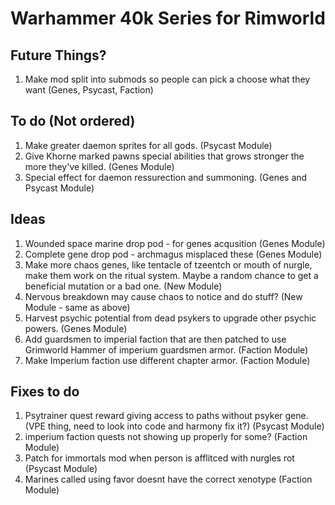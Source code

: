 # Warhammer 40k Series for Rimworld

## Future Things?
1. Make mod split into submods so people can pick a choose what they want (Genes, Psycast, Faction)

## To do (Not ordered)
1. Make greater daemon sprites for all gods. (Psycast Module)
2. Give Khorne marked pawns special abilities that grows stronger the more they've killed. (Genes Module)
3. Special effect for daemon ressurection and summoning. (Genes and Psycast Module)

## Ideas
1. Wounded space marine drop pod - for genes acqusition (Genes Module)
2. Complete gene drop pod - archmagus misplaced these (Genes Module)
3. Make more chaos genes, like tentacle of tzeentch or mouth of nurgle, make them work on the ritual system. Maybe a random chance to get a beneficial mutation or a bad one. (New Module)
4. Nervous breakdown may cause chaos to notice and do stuff? (New Module - same as above)
5. Harvest psychic potential from dead psykers to upgrade other psychic powers. (Genes Module)
6. Add guardsmen to imperial faction that are then patched to use Grimworld Hammer of imperium guardsmen armor. (Faction Module)
7. Make Imperium faction use different chapter armor. (Faction Module)

## Fixes to do
1. Psytrainer quest reward giving access to paths without psyker gene. (VPE thing, need to look into code and harmony fix it?) (Psycast Module)
2. imperium faction quests not showing up properly for some? (Faction Module)
3. Patch for immortals mod when person is afflitced with nurgles rot (Psycast Module)
4. Marines called using favor doesnt have the correct xenotype (Faction Module)
